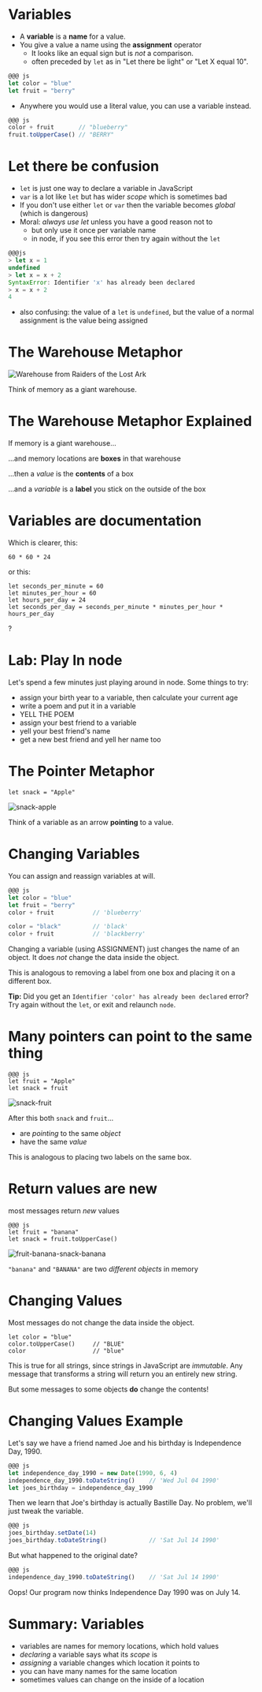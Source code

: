 # Variables

* A **variable** is a **name** for a value. 
* You give a value a name using the **assignment** operator 
    * It looks like an equal sign but is *not* a comparison.
    * often preceded by `let` as in "Let there be light" or "Let X equal 10".

```js
@@@ js
let color = "blue"
let fruit = "berry"
```

* Anywhere you would use a literal value, you can use a variable instead.

```js
@@@ js
color + fruit       // "blueberry"
fruit.toUpperCase() // "BERRY"
```

# Let there be confusion

* `let` is just one way to declare a variable in JavaScript
* `var` is a lot like `let` but has wider *scope* which is sometimes bad
* If you don't use either `let` or `var` then the variable becomes *global* (which is dangerous)
* Moral: *always use let* unless you have a good reason not to
  * but only use it once per variable name
  * in node, if you see this error then try again without the `let`

```js
@@@js
> let x = 1
undefined
> let x = x + 2
SyntaxError: Identifier 'x' has already been declared
> x = x + 2
4
```

* also confusing: the value of a `let` is `undefined`, but the value of a normal assignment is the value being assigned

# The Warehouse Metaphor

![Warehouse from Raiders of the Lost Ark](warehouse.jpg)

Think of memory as a giant warehouse.

# The Warehouse Metaphor Explained

If memory is a giant warehouse...

...and memory locations are **boxes** in that warehouse

...then a *value* is the **contents** of a box

...and a *variable* is a **label** you stick on the outside of the box


# Variables are documentation

Which is clearer, this:

    60 * 60 * 24

or this:

    let seconds_per_minute = 60
    let minutes_per_hour = 60
    let hours_per_day = 24
    let seconds_per_day = seconds_per_minute * minutes_per_hour * hours_per_day

?

# Lab: Play In node

Let's spend a few minutes just playing around in node. Some things to try:

* assign your birth year to a variable, then calculate your current age
* write a poem and put it in a variable
* YELL THE POEM
* assign your best friend to a variable
* yell your best friend's name
* get a new best friend and yell her name too

# The Pointer Metaphor

    let snack = "Apple"

![snack-apple](snack-apple.svg)

Think of a variable as an arrow **pointing** to a value.

# Changing Variables

You can assign and reassign variables at will.

```js
@@@ js
let color = "blue"
let fruit = "berry"
color + fruit           // 'blueberry'

color = "black"         // 'black'
color + fruit           // 'blackberry'
```

Changing a variable (using ASSIGNMENT) just changes the name of an object. It does *not* change the data inside the object.

This is analogous to removing a label from one box and placing it on a different box.

**Tip:** Did you get an `Identifier 'color' has already been declared` error? Try again without the `let`, or exit and relaunch `node`.

# Many pointers can point to the same thing

    @@@ js
    let fruit = "Apple"
    let snack = fruit

![snack-fruit](snack-fruit.svg)

After this both `snack` and `fruit`...

  * are *pointing* to the same *object*
  * have the same *value*

This is analogous to placing two labels on the same box.

# Return values are new

most messages return *new* values

    @@@ js
    let fruit = "banana"
    let snack = fruit.toUpperCase()

![fruit-banana-snack-banana](fruit-banana-snack-banana.svg)

`"banana"` and `"BANANA"` are two *different objects* in memory

# Changing Values

Most messages do not change the data inside the object.

    let color = "blue"
    color.toUpperCase()     // "BLUE"
    color                   // "blue"

This is true for all strings, since strings in JavaScript are *immutable*. Any message that transforms a string will return you an entirely new string.

But some messages to some objects **do** change the contents!

# Changing Values Example

Let's say we have a friend named Joe and his birthday is Independence Day, 1990.

```js
@@@ js
let independence_day_1990 = new Date(1990, 6, 4)
independence_day_1990.toDateString()    // 'Wed Jul 04 1990'
let joes_birthday = independence_day_1990
```

Then we learn that Joe's birthday is actually Bastille Day. No problem, we'll just tweak the variable.

```js
@@@ js
joes_birthday.setDate(14)
joes_birthday.toDateString()            // 'Sat Jul 14 1990'
```

But what happened to the original date?

```js
@@@ js
independence_day_1990.toDateString()    // 'Sat Jul 14 1990'
```

Oops! Our program now thinks Independence Day 1990 was on July 14.

# Summary: Variables

* variables are names for memory locations, which hold values
* *declaring* a variable says what its *scope* is
* *assigning* a variable changes which location it points to
* you can have many names for the same location
* sometimes values can change on the inside of a location

